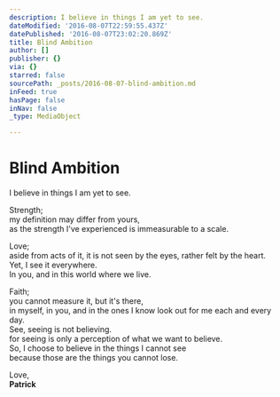 ```yaml
---
description: I believe in things I am yet to see.
dateModified: '2016-08-07T22:59:55.437Z'
datePublished: '2016-08-07T23:02:20.869Z'
title: Blind Ambition
author: []
publisher: {}
via: {}
starred: false
sourcePath: _posts/2016-08-07-blind-ambition.md
inFeed: true
hasPage: false
inNav: false
_type: MediaObject

---
```

# **Blind Ambition**

I believe in things I am yet to see.

Strength;  
my definition may differ from yours,  
as the strength I've experienced is immeasurable to a scale.

Love;  
aside from acts of it, it is not seen by the eyes, rather felt by the heart.  
Yet, I see it everywhere.  
In you, and in this world where we live.

Faith;  
you cannot measure it, but it's there,  
in myself, in you, and in the ones I know look out for me each and every day.  
See, seeing is not believing.  
for seeing is only a perception of what we want to believe.  
So, I choose to believe in the things I cannot see  
because those are the things you cannot lose.

Love,  
**Patrick**